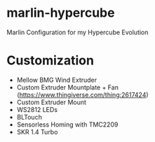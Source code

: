# marlin-hypercube
Marlin Configuration for my Hypercube Evolution

# Customization

 - Mellow BMG Wind Extruder
 - Custom Extruder Mountplate + Fan (https://www.thingiverse.com/thing:2617424)
 - Custom Extruder Mount
 - WS2812 LEDs
 - BLTouch
 - Sensorless Homing with TMC2209
 - SKR 1.4 Turbo
